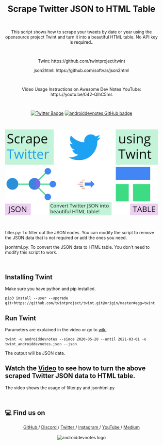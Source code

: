 <h1 align="center">Scrape Twitter JSON to HTML Table</h1></br>

<p align="center">
This script shows how to scrape your tweets by date or year using the opensource project Twint and turn it into a beautiful HTML table. No API key is required..
</p>
<br>

<p align="center">
Twint: https://github.com/twintproject/twint
</p>
<p align="center">
json2html: https://github.com/softvar/json2html
</p>
<br>

<p align="center">
Video Usage Instructions on Awesome Dev Notes YouTube: https://youtu.be/042-QIhC5ms
</p>


<br>

<p align="center">
  <a href="#"><img alt="Twitter Badge" src="https://badgen.net/badge/Platform/Twitter?icon=https://raw.githubusercontent.com/androiddevnotes/learn-jetpack-compose-android/master/assets/android.svg&color=3ddc84"/></a>
  <a href="https://github.com/androiddevnotes"><img alt="androiddevnotes GitHub badge" src="https://badgen.net/badge/GitHub/androiddevnotes?icon=github&color=24292e"/></a>

</p>

<br>
<p align="center">
<img src="assets/twint_androiddevnotes.png" alt="twint awesomedevnotes - androiddevnotes youtube thumbnail"></img>
</p><br>


filter.py: To filter out the JSON nodes. You can modify the script to remove the JSON data that is not required or add the ones you need.

jsonhtml.py: To convert the JSON data to HTML table. You don't need to modify this script to work.


<br>

## Installing Twint

Make sure you have python and pip installed.
```
pip3 install --user --upgrade git+https://github.com/twintproject/twint.git@origin/master#egg=twint
```

## Run Twint

Parameters are explained in the video or go to [wiki](https://github.com/twintproject/twint/wiki)

```
twint -u androiddevnotes --since 2020-05-20 --until 2021-03-01 -o twint_androiddevnotes.json --json
```

The output will be JSON data.


## Watch the [Video]() to see how to turn the above scraped Twitter JSON data to HTML table.

The video shows the usage of filter.py and jsonhtml.py

<br>

## :computer: Find us on

<div align="center">
	<a href="https://github.com/androiddevnotes"> GitHub </a> / <a href="https://discord.gg/vBnEhuC"> Discord </a> / <a href="https://twitter.com/androiddevnotes"> Twitter </a> / <a href="https://www.instagram.com/androiddevnotes"> Instagram </a> / <a href="https://www.youtube.com/channel/UCQATLaT0xKkSm-KKVQzpu0Q"> YouTube </a> / <a href="https://medium.com/@androiddevnotes"> Medium </a>
	<br><br>
    <img width="320px" src="https://raw.githubusercontent.com/androiddevnotes/androiddevnotes/master/assets/androiddevnotes.png" alt="androiddevnotes logo"></img>
</div>